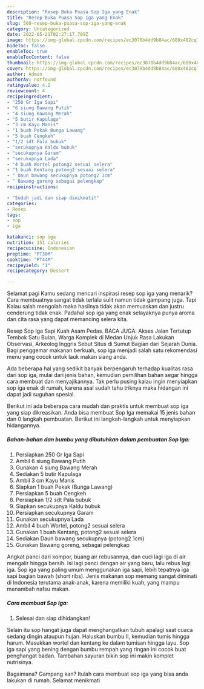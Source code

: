 ```yaml
---
description: "Resep Buka Puasa Sop Iga yang Enak"
title: "Resep Buka Puasa Sop Iga yang Enak"
slug: 560-resep-buka-puasa-sop-iga-yang-enak
category: Uncategorized
date: 2022-05-21T02:27:17.709Z
image: https://img-global.cpcdn.com/recipes/ec3078b4dd9b84ac/680x482cq70/sop-iga-foto-resep-utama.jpg
hideToc: false
enableToc: true
enableTocContent: false
thumbnail: https://img-global.cpcdn.com/recipes/ec3078b4dd9b84ac/680x482cq70/sop-iga-foto-resep-utama.jpg
cover: https://img-global.cpcdn.com/recipes/ec3078b4dd9b84ac/680x482cq70/sop-iga-foto-resep-utama.jpg
author: Admin
authorAv: notfound
ratingvalue: 4.2
reviewcount: 4
recipeingredient:
- "250 Gr Iga Sapi"
- "6 siung Bawang Putih"
- "4 siung Bawang Merah"
- "5 butir Kapulaga"
- "3 cm Kayu Manis"
- "1 buah Pekak Bunga Lawang"
- "5 buah Cengkeh"
- "1/2 sdt Pala bubuk"
- "secukupnya Kaldu bubuk"
- "secukupnya Garam"
- "secukupnya Lada"
- "4 buah Wortel potong2 sesuai selera"
- "1 buah Kentang potong2 sesuai selera"
- " Daun bawang secukupnya potong2 1cm"
- " Bawang goreng sebagai pelengkap"
recipeinstructions:

- "Sudah jadi dan siap dinikmati!"
categories:
- Resep
tags:
- sop
- iga

katakunci: sop iga 
nutrition: 151 calories
recipecuisine: Indonesian
preptime: "PT30M"
cooktime: "PT44M"
recipeyield: "1"
recipecategory: Dessert

---
```



Selamat pagi Kamu sedang mencari inspirasi resep sop iga yang menarik? Cara membuatnya sangat tidak terlalu sulit namun tidak gampang juga. Tapi Kalau salah mengolah maka hasilnya tidak akan memuaskan dan justru cenderung tidak enak. Padahal sop iga yang enak selayaknya punya aroma dan cita rasa yang dapat memancing selera kita.


Resep Sop Iga Sapi Kuah Asam Pedas. BACA JUGA: Akses Jalan Tertutup Tembok Satu Bulan, Warga Komplek di Medan Unjuk Rasa Lakukan Observasi, Arkeolog Inggris Sebut Situs di Sumut Bagian dari Sejarah Dunia. Bagi penggemar makanan berkuah, sop iga menjadi salah satu rekomendasi menu yang cocok untuk lauk makan siang anda.

Ada beberapa hal yang sedikit banyak berpengaruh terhadap kualitas rasa dari sop iga, mulai dari jenis bahan, kemudian pemilihan bahan segar hingga cara membuat dan menyajikannya. Tak perlu pusing kalau ingin menyiapkan sop iga enak di rumah, karena asal sudah tahu triknya maka hidangan ini dapat jadi suguhan spesial.


Berikut ini ada beberapa cara mudah dan praktis untuk membuat sop iga yang siap dikreasikan. Anda bisa membuat Sop Iga memakai 15 jenis bahan dan 0 langkah pembuatan. Berikut ini langkah-langkah untuk menyiapkan hidangannya.

<!--inarticleads1-->

##### Bahan-bahan dan bumbu yang dibutuhkan dalam pembuatan Sop Iga:

1. Persiapkan 250 Gr Iga Sapi
1. Ambil 6 siung Bawang Putih
1. Gunakan 4 siung Bawang Merah
1. Sediakan 5 butir Kapulaga
1. Ambil 3 cm Kayu Manis
1. Siapkan 1 buah Pekak (Bunga Lawang)
1. Persiapkan 5 buah Cengkeh
1. Persiapkan 1/2 sdt Pala bubuk
1. Siapkan secukupnya Kaldu bubuk
1. Persiapkan secukupnya Garam
1. Gunakan secukupnya Lada
1. Ambil 4 buah Wortel, potong2 sesuai selera
1. Gunakan 1 buah Kentang, potong2 sesuai selera
1. Sediakan  Daun bawang secukupnya (potong2 1cm)
1. Gunakan  Bawang goreng, sebagai pelengkap


Angkat panci dari kompor, buang air rebusannya, dan cuci lagi iga di air mengalir hingga bersih. Isi lagi panci dengan air yang baru, lalu rebus lagi iga. Sop iga yang paling umum menggunakan iga sapi, lebih tepatnya iga sapi bagian bawah (short ribs). Jenis makanan sop memang sangat diminati di Indonesia terutama anak-anak, karena memiliki kuah, yang mampu menambah nafsu makan. 

<!--inarticleads2-->

##### Cara membuat Sop Iga:


1. Selesai dan siap dihidangkan!

Selain itu sop hangat juga dapat menghangatkan tubuh apalagi saat cuaca sedang dingin ataupun hujan. Haluskan bumbu II, kemudian tumis hingga harum. Masukkan wortel dan kentang ke dalam tumisan hingga layu. Sop iga sapi yang bening dengan bumbu rempah yang ringan ini cocok buat penghangat badan. Tambahan sayuran bikin sop ini makin komplet nutrisinya. 

Bagaimana? Gampang kan? Itulah cara membuat sop iga yang bisa anda lakukan di rumah. Selamat menikmati
